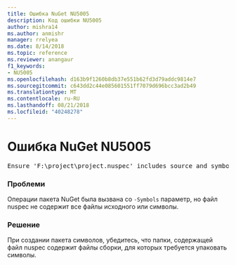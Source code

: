 ```yaml
---
title: Ошибка NuGet NU5005
description: Код ошибки NU5005
author: mishra14
ms.author: anmishr
manager: rrelyea
ms.date: 8/14/2018
ms.topic: reference
ms.reviewer: anangaur
f1_keywords:
- NU5005
ms.openlocfilehash: d163b9f1260b8db37e551b62fd3d79addc9814e7
ms.sourcegitcommit: c643dd2c44e085601551ff7079d696bcc3ad2b49
ms.translationtype: MT
ms.contentlocale: ru-RU
ms.lasthandoff: 08/21/2018
ms.locfileid: "40248278"
---
```

# <a name="nuget-error-nu5005"></a>Ошибка NuGet NU5005
<pre>Ensure 'F:\project\project.nuspec' includes source and symbol files. For help on building symbols package, visit http://docs.nuget.org/.</pre>

### <a name="issue"></a>Проблеми

Операции пакета NuGet была вызвана со `-Symbols` параметр, но файл nuspec не содержит все файлы исходного или символы.


### <a name="solution"></a>Решение

При создании пакета символов, убедитесь, что папки, содержащей файл nuspec содержит файлы сборки, для которых требуется упаковать символы.

